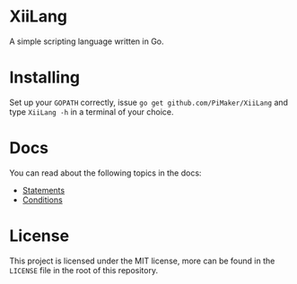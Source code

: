 # XiiLang
A simple scripting language written in Go.

# Installing

Set up your ``` GOPATH ``` correctly, issue ``` go get github.com/PiMaker/XiiLang ``` and type ``` XiiLang -h ``` in a terminal of your choice.

# Docs

You can read about the following topics in the docs:
* [Statements](https://github.com/PiMaker/XiiLang/blob/master/doc/statements.md)
* [Conditions](https://github.com/PiMaker/XiiLang/blob/master/doc/conditions.md)

# License

This project is licensed under the MIT license, more can be found in the ``` LICENSE ``` file in the root of this repository.
